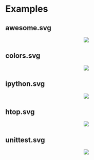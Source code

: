 # Examples
## awesome.svg
<p align="center">
    <img src="https://cdn.rawgit.com/nbedos/termtosvg/0.2.1/examples/awesome.svg">
</p>

## colors.svg
<p align="center">
    <img src="https://cdn.rawgit.com/nbedos/termtosvg/0.2.1/examples/colors.svg">
</p>

## ipython.svg
<p align="center">
    <img src="https://cdn.rawgit.com/nbedos/termtosvg/0.2.1/examples/ipython.svg">
</p>

## htop.svg
<p align="center">
    <img src="https://cdn.rawgit.com/nbedos/termtosvg/0.2.1/examples/htop.svg">
</p>

## unittest.svg
<p align="center">
    <img src="https://cdn.rawgit.com/nbedos/termtosvg/0.2.1/examples/unittest.svg">
</p>
